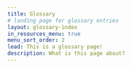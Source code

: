 ```yaml
---
title: Glossary
# landing page for glossary entries
layout: glossary-index
in_resources_menu: true
menu_sort_order: 2
lead: This is a glossary page!
description: What is this page about?
---
```

